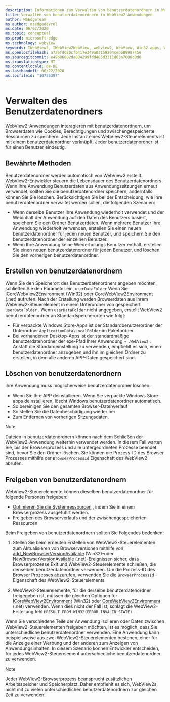 ```yaml
---
description: Informationen zum Verwalten von benutzerdatenordnern in WebView2-Anwendungen
title: Verwalten von benutzerdatenordnern in WebView2-Anwendungen
author: MSEdgeTeam
ms.author: msedgedevrel
ms.date: 06/02/2020
ms.topic: conceptual
ms.prod: microsoft-edge
ms.technology: webview
keywords: IWebView2, IWebView2WebView, webview2, WebView, Win32-apps, Win32, Edge, ICoreWebView2, ICoreWebView2Host, Browser-Steuerelement, Edge-HTML, benutzerdatenordner
ms.openlocfilehash: a7a6fd620cfb417e349a03159204ceb68998745e
ms.sourcegitcommit: e49b86082da884299fdd485d3311d63a7688c0d0
ms.translationtype: MT
ms.contentlocale: de-DE
ms.lasthandoff: 06/22/2020
ms.locfileid: "10755397"
---
```

# Verwalten des Benutzerdatenordners

WebView2-Anwendungen interagieren mit benutzerdatenordnern, um Browserdaten wie Cookies, Berechtigungen und zwischengespeicherte Ressourcen zu speichern. Jede Instanz eines WebView2-Steuerelements ist mit einem benutzerdatenordner verknüpft. Jeder benutzerdatenordner ist für einen Benutzer eindeutig.

## Bewährte Methoden

Benutzerdatenordner werden automatisch von WebView2 erstellt. WebView2-Entwickler steuern die Lebensdauer des Benutzerdatenordners. Wenn Ihre Anwendung Benutzerdaten aus Anwendungssitzungen erneut verwendet, sollten Sie die benutzerdatenordner speichern, andernfalls können Sie Sie löschen. Berücksichtigen Sie bei der Entscheidung, wie Ihre benutzerdatenordner verwaltet werden sollen, die folgenden Szenarien:

*   Wenn derselbe Benutzer Ihre Anwendung wiederholt verwendet und der Webinhalt der Anwendung auf den Daten des Benutzers basiert, speichern Sie den Ordner Benutzerdaten. Wenn mehrere Benutzer Ihre Anwendung wiederholt verwenden, erstellen Sie einen neuen benutzerdatenordner für jeden neuen Benutzer, und speichern Sie den benutzerdatenordner der einzelnen Benutzer.
*   Wenn Ihre Anwendung keine Wiederholungs Benutzer enthält, erstellen Sie einen neuen benutzerdatenordner für jeden Benutzer, und löschen Sie den vorherigen benutzerdatenordner.

## Erstellen von benutzerdatenordnern

Wenn Sie den Speicherort des Benutzerdatenordners angeben möchten, schließen Sie den Parameter ein, `userDataFolder` Wenn Sie [ICoreWebView2Environment](../reference/win32/0-9-538/icorewebview2environment) (Win32) oder [CoreWebView2Environment](../reference/dotnet/0-9-538/microsoft-web-webview2-core-corewebview2environment) (.net) aufrufen. Nach der Erstellung werden Browserdaten aus Ihrem WebView2-Steuerelement in einem Unterordner von gespeichert `userDataFolder` . Wenn `userDataFolder` nicht angegeben, erstellt WebView2 benutzerdatenordner an Standardspeicherorten wie folgt:

* Für verpackte Windows Store-Apps ist der Standardbenutzerordner der Unterordner `ApplicationData\LocalFolder` im Paketordner.
* Bei vorhandenen Desktop-Apps ist der standardmäßige benutzerdatenordner der exe-Pfad Ihrer Anwendung + `.WebView2` . Anstatt die Standardeinstellung zu verwenden, empfiehlt es sich, einen benutzerdatenordner anzugeben und ihn im gleichen Ordner zu erstellen, in dem alle anderen APP-Daten gespeichert sind.

## Löschen von benutzerdatenordnern

Ihre Anwendung muss möglicherweise benutzerdatenordner löschen:

* Wenn Sie Ihre APP deinstallieren. Wenn Sie verpackte Windows Store-apps deinstallieren, löscht Windows benutzerdatenordner automatisch. 
* So bereinigen Sie den gesamten Browser-Datenverlauf
* So stellen Sie die Datenbeschädigung wieder her
* Zum Entfernen von vorherigen Sitzungsdaten. 


> [!NOTE]
> Dateien in benutzerdatenordnern können nach dem Schließen der WebView2-Anwendung weiterhin verwendet werden. In diesem Fall warten Sie, bis der Browserprozess und alle untergeordneten Prozesse beendet sind, bevor Sie den Ordner löschen. Sie können die Prozess-ID des Browser Prozesses mithilfe der `BrowserProcessId` Eigenschaft des WebView2 abrufen.

## Freigeben von benutzerdatenordnern

WebView2-Steuerelemente können dieselben benutzerdatenordner für folgende Personen freigeben:

* [Optimieren Sie die Systemressourcen](https://docs.microsoft.com/en-us/microsoft-edge/webview2/reference/win32/0-9-538/icorewebview2#process-model) , indem Sie in einem Browserprozess ausgeführt werden.
* Freigeben des Browserverlaufs und der zwischengespeicherten Ressourcen 

Beim Freigeben von benutzerdatenordnern sollten Sie Folgendes bedenken: 

1. Stellen Sie beim erneuten Erstellen von WebView2-Steuerelementen zum Aktualisieren von Browserversionen mithilfe von [add_NewBrowserVersionAvailable](../reference/win32/0-9-538/icorewebview2environment#add_newbrowserversionavailable) (Win32)-oder [NewBrowserVersionAvailable](../reference/dotnet/0-9-538/microsoft-web-webview2-core-corewebview2environment#newbrowserversionavailable) (.net)-Ereignissen sicher, dass Browserprozesse Exit und WebView2-Steuerelemente schließen, die denselben benutzerdatenordner verwenden. Um die Prozess-ID des Browser Prozesses abzurufen, verwenden Sie die `BrowserProcessId` -Eigenschaft des WebView2-Steuerelements.

2. WebView2-Steuerelemente, für die derselbe benutzerdatenordner freigegeben ist, müssen die gleichen Optionen für [ICoreWebView2Environment](../reference/win32/0-9-538/icorewebview2environment) (Win32) oder [CoreWebView2Environment](../reference/dotnet/0-9-538/microsoft-web-webview2-core-corewebview2environment) (.net) verwenden. Wenn dies nicht der Fall ist, schlägt die WebView2-Erstellung fehl `HRESULT_FROM_WIN32(ERROR_INVALID_STATE)` . 

Wenn Sie verschiedene Teile der Anwendung isolieren oder Daten zwischen WebView2-Steuerelementen freigeben möchten, ist es möglich, dass Sie unterschiedliche benutzerdatenordner verwenden. Eine Anwendung kann beispielsweise aus zwei WebView2-Steuerelementen bestehen, einer für die Anzeige einer Werbung und der anderen zum Anzeigen von Anwendungsinhalten. In diesem Szenario können Entwickler entscheiden, für jedes WebView2-Steuerelement unterschiedliche benutzerdatenordner zu verwenden. 

> [!NOTE]
> Jeder WebView2-Browserprozess beansprucht zusätzlichen Arbeitsspeicher und Speicherplatz. Daher empfiehlt es sich, WebView2s nicht mit zu vielen unterschiedlichen benutzerdatenordnern zur gleichen Zeit zu verwenden. 
